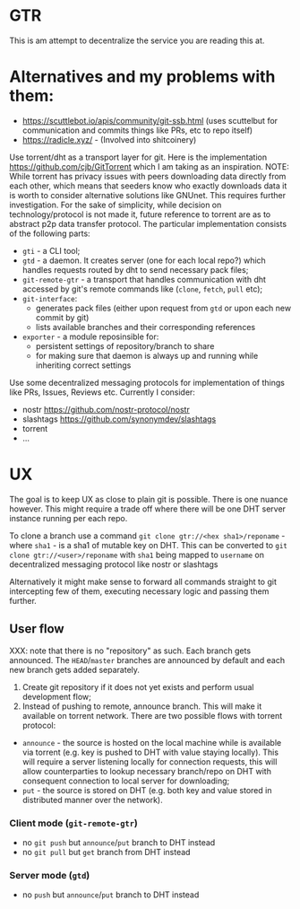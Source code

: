 # GTR

This is am attempt to decentralize the service you are reading this at.

# Alternatives and my problems with them:
- https://scuttlebot.io/apis/community/git-ssb.html (uses scuttelbut for communication and commits things like PRs, etc to repo itself)
- https://radicle.xyz/ - (Involved into shitcoinery)

Use torrent/dht as a transport layer for git. Here is the implementation https://github.com/cjb/GitTorrent which I am taking as an inspiration.
NOTE: While torrent has privacy issues with peers downloading data directly from each other, which means that seeders know who exactly downloads data it is worth to consider alternative solutions like GNUnet. This requires further investigation. For the sake of simplicity, while decision on technology/protocol is not made it, future reference to torrent are as to abstract p2p data transfer protocol.
The particular implementation consists of the following parts:
  - `gti` - a CLI tool;
  - `gtd` - a daemon. It creates server (one for each local repo?) which handles requests routed by dht to send necessary pack files;
  - `git-remote-gtr` - a transport that handles communication with dht accessed by git's remote commands like (`clone`, `fetch`, `pull` etc);
  - `git-interface`:
    - generates pack files (either upon request from `gtd` or upon each new commit by git)
    - lists available branches and their corresponding references
  - `exporter` - a module reposinsible for:
    - persistent settings of repository/branch to share
    - for making sure that daemon is always up and running while inheriting correct settings

Use some decentralized messaging protocols for implementation of things like PRs, Issues, Reviews etc. Currently I consider:
  - nostr https://github.com/nostr-protocol/nostr
  - slashtags https://github.com/synonymdev/slashtags
  - torrent
  - ...

# UX
The goal is to keep UX as close to plain git is possible. There is one nuance however. This might require a trade off where there will be one DHT server instance running per each repo.

To clone a branch use a command `git clone gtr://<hex sha1>/reponame` - where `sha1` - is a sha1 of mutable key on DHT. This can be converted to `git clone gtr://<user>/reponame` with `sha1` being mapped to `username` on decentralized messaging protocol like nostr or slashtags

Alternatively it might make sense to forward all commands straight to git intercepting few of them, executing necessary logic and passing them further.


## User flow
XXX: note that there is no "repository" as such. Each branch gets announced. The `HEAD`/`master` branches are announced by default and each new branch gets added separately.

1. Create git repository if it does not yet exists and perform usual development flow;
2. Instead of pushing to remote, announce branch. This will make it available on torrent network. There are two possible flows with torrent protocol:
  - `announce` - the source is hosted on the local machine while is available via torrent (e.g. key is pushed to DHT with value staying locally). This will require a server listening locally for connection requests, this will allow counterparties to lookup necessary branch/repo on DHT with consequent connection to local server for downloading;
  - `put` - the source is stored on DHT (e.g. both key and value stored in distributed manner over the network).

### Client mode (`git-remote-gtr`)
- no `git push` but `announce`/`put` branch to DHT instead
- no `git pull` but `get` branch from DHT instead

### Server mode (`gtd`)
- no `push` but `announce`/`put` branch to DHT instead
